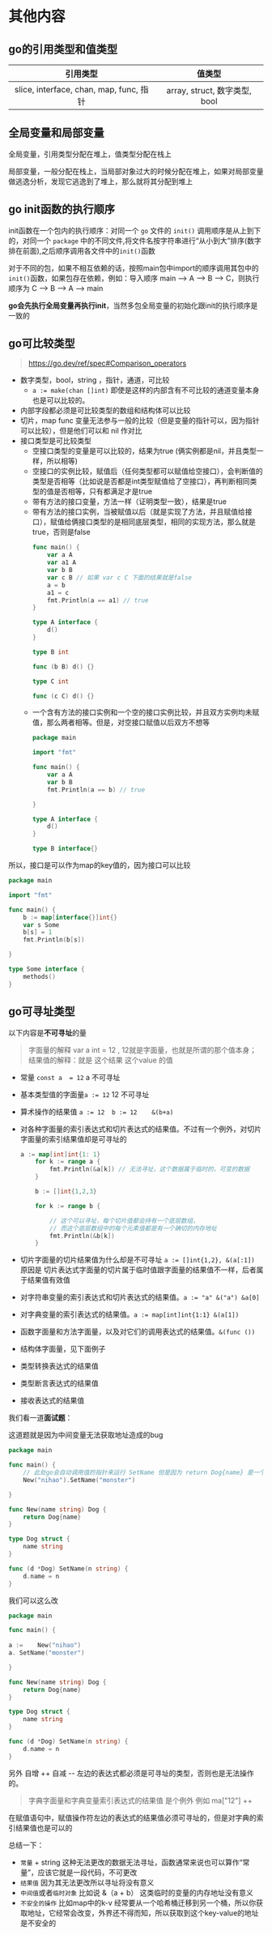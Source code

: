 # 其他内容
## go的引用类型和值类型

|引用类型|值类型|
|:---:|:---:|
|slice, interface, chan, map, func, 指针|array, struct, 数字类型, bool|

## 全局变量和局部变量

全局变量，引用类型分配在堆上，值类型分配在栈上

局部变量，一般分配在栈上，当局部对象过大的时候分配在堆上，如果对局部变量做逃逸分析，发现它逃逸到了堆上，那么就将其分配到堆上

## go init函数的执行顺序
init函数在一个包内的执行顺序：对同一个 `go` 文件的 `init()` 调用顺序是从上到下的，对同一个 `package` 中的不同文件,将文件名按字符串进行“从小到大”排序(数字排在前面),之后顺序调用各文件中的`init()`函数

对于不同的包，如果不相互依赖的话，按照main包中import的顺序调用其包中的`init()`函数，如果包存在依赖，例如：导入顺序 main –> A –> B –> C，则执行顺序为 C –> B –> A –> main

**go会先执行全局变量再执行init**，当然多包全局变量的初始化跟init的执行顺序是一致的

## go可比较类型
> https://go.dev/ref/spec#Comparison_operators


- 数字类型，bool，string ，指针，通道，可比较
	- `a := make(chan []int)` 即使是这样的内部含有不可比较的通道变量本身也是可以比较的。	
- 内部字段都必须是可比较类型的数组和结构体可以比较
- 切片，map func 变量无法参与一般的比较（但是变量的指针可以，因为指针可以比较），但是他们可以和 nil 作对比
- 接口类型是可比较类型
	- 空接口类型的变量是可以比较的，结果为true (俩实例都是nil，并且类型一样，所以相等)
	- 空接口的实例比较，赋值后（任何类型都可以赋值给空接口），会判断值的类型是否相等（比如说是否都是int类型赋值给了空接口），再判断相同类型的值是否相等，只有都满足才是true
	- 带有方法的接口变量，方法一样（证明类型一致），结果是true
	- 带有方法的接口实例，当被赋值以后（就是实现了方法，并且赋值给接口），赋值给俩接口类型的是相同底层类型，相同的实现方法，那么就是true，否则是false
		```go
		func main() {
			var a A
			var a1 A
			var b B
			var c B // 如果 var c C 下面的结果就是false 
			a = b
			a1 = c
			fmt.Println(a == a1) // true
		}

		type A interface {
			d()
		}	

		type B int

		func (b B) d() {}

		type C int

		func (c C) d() {}

		```
	- 一个含有方法的接口实例和一个空的接口实例比较，并且双方实例均未赋值，那么两者相等。但是，对空接口赋值以后双方不想等
		```go
		package main

		import "fmt"

		func main() {
			var a A
			var b B
			fmt.Println(a == b) // true

		}

		type A interface {
			d()
		}

		type B interface{}

		```

所以，接口是可以作为map的key值的，因为接口可以比较
```go
package main

import "fmt"

func main() {
	b := map[interface{}]int{}
	var s Some
	b[s] = 1
	fmt.Println(b[s])

}

type Some interface {
	methods()
}
```
## go可寻址类型

以下内容是**不可寻址**的量

> 字面量的解释 var a int = 12 , 12就是字面量，也就是所谓的那个值本身；结果值的解释：就是 这个结果 这个value 的值

- 常量 `const a  = 12` a 不可寻址

- 基本类型值的字面量`a := 12` 12 不可寻址

- 算术操作的结果值 `a := 12  b := 12    &(b+a)`

- 对各种字面量的索引表达式和切片表达式的结果值。不过有一个例外，对切片字面量的索引结果值却是可寻址的

	```go
	a := map[int]int{1: 1}
		for k := range a {
			fmt.Println(&a[k]) // 无法寻址，这个数据属于临时的，可变的数据
		}

		b := []int{1,2,3}

		for k := range b {

			// 这个可以寻址，每个切片值都会持有一个底层数组，
			// 而这个底层数组中的每个元素值都是有一个确切的内存地址
			fmt.Println(&b[k]) 
		}
	```
- 切片字面量的切片结果值为什么却是不可寻址 `a := []int{1,2}, &(a[:1])` 原因是 切片表达式字面量的切片属于临时值跟字面量的结果值不一样，后者属于结果值有效值

- 对字符串变量的索引表达式和切片表达式的结果值。`a := "a" &("a") &a[0]` 

- 对字典变量的索引表达式的结果值。`a := map[int]int{1:1} &(a[1])`

- 函数字面量和方法字面量，以及对它们的调用表达式的结果值。`&(func ())`

- 结构体字面量，见下面例子

- 类型转换表达式的结果值

- 类型断言表达式的结果值

- 接收表达式的结果值

我们看一道**面试题**：

这道题就是因为中间变量无法获取地址造成的bug

```go
package main

func main() {
	// 此处go会自动调用值的指针来运行 SetName 但是因为 return Dog{name} 是一个临时的值，所以无法获取到指针
	New("nihao").SetName("monster")

}

func New(name string) Dog {
	return Dog{name}
}

type Dog struct {
	name string
}

func (d *Dog) SetName(n string) {
	d.name = n
}
```

我们可以这么改

```go
package main

func main() {
	
a := 	New("nihao")
a. SetName("monster")

}

func New(name string) Dog {
	return Dog{name}
}

type Dog struct {
	name string
}

func (d *Dog) SetName(n string) {
	d.name = n
}

```


另外 自增 ++ 自减 -- 左边的表达式都必须是可寻址的类型，否则也是无法操作的。
> 字典字面量和字典变量索引表达式的结果值 是个例外 例如 ma["12"] ++ 

在赋值语句中，赋值操作符左边的表达式的结果值必须可寻址的，但是对字典的索引结果值也是可以的

总结一下：

- `常量` + string 这种无法更改的数据无法寻址，函数通常来说也可以算作“常量”，应该它就是一段代码，不可更改
- `结果值` 因为其无法更改所以寻址将没有意义
- `中间值`或者`临时对象` 比如说 &（a + b） 这类临时的变量的内存地址没有意义
- `不安全的操作` 比如map中的k-v 经常要从一个哈希桶迁移到另一个桶，所以你获取地址，它经常会改变，外界还不得而知，所以获取到这个key-value的地址是不安全的
